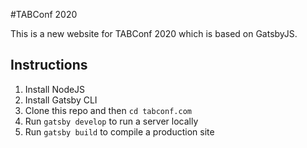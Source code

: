 #TABConf 2020

This is a new website for TABConf 2020 which is based on GatsbyJS.

## Instructions

1. Install NodeJS
2. Install Gatsby CLI
3. Clone this repo and then `cd tabconf.com`
4. Run `gatsby develop` to run a server locally
5. Run `gatsby build` to compile a production site
